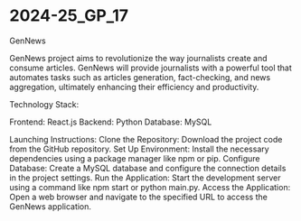 # 2024-25_GP_17
GenNews 

GenNews project aims to revolutionize the way journalists create and consume articles. GenNews will provide journalists with a powerful tool that automates tasks such as articles generation, fact-checking, and news aggregation, ultimately enhancing their efficiency and productivity.

Technology Stack:

Frontend: React.js
Backend: Python
Database: MySQL


Launching Instructions:
Clone the Repository: Download the project code from the GitHub repository.
Set Up Environment: Install the necessary dependencies using a package manager like npm or pip.
Configure Database: Create a MySQL database and configure the connection details in the project settings.
Run the Application: Start the development server using a command like npm start or python main.py.
Access the Application: Open a web browser and navigate to the specified URL to access the GenNews application.
